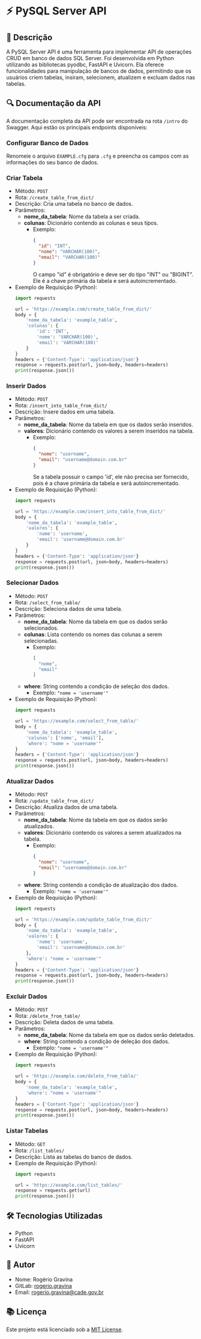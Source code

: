 # ⚡ PySQL Server API

## 📝 Descrição

A PySQL Server API é uma ferramenta para implementar API de operações CRUD em banco de dados SQL Server. Foi desenvolvida em Python utilizando as bibliotecas pyodbc, FastAPI e Uvicorn. Ela oferece funcionalidades para manipulação de bancos de dados, permitindo que os usuários criem tabelas, insiram, selecionem, atualizem e excluam dados nas tabelas.

## 🔍 Documentação da API

A documentação completa da API pode ser encontrada na rota `/intro` do Swagger. Aqui estão os principais endpoints disponíveis:

### Configurar Banco de Dados

Renomeie o arquivo `EXAMPLE.cfg` para `.cfg` e preencha os campos com as informações do seu banco de dados.

### Criar Tabela

- Método: `POST`
- Rota: `/create_table_from_dict/`
- Descrição: Cria uma tabela no banco de dados.
- Parâmetros:
  - **nome_da_tabela**: Nome da tabela a ser criada.
  - **colunas**: Dicionário contendo as colunas e seus tipos.
    - Exemplo:
      ```json
      {
        "id": "INT",
        "nome": "VARCHAR(100)",
        "email": "VARCHAR(100)"
      }
      ```
      O campo "id" é obrigatório e deve ser do tipo "INT" ou "BIGINT". Ele é a chave primária da tabela e será autoincrementado.
- Exemplo de Requisição (Python):
  ```python
  import requests

  url = 'https://example.com/create_table_from_dict/'
  body = {
      'nome_da_tabela': 'example_table',
      'colunas': {
          'id': 'INT',
          'nome': 'VARCHAR(100)',
          'email': 'VARCHAR(100)'
      }
  }
  headers = {'Content-Type': 'application/json'}
  response = requests.post(url, json=body, headers=headers)
  print(response.json())
  ```

### Inserir Dados

- Método: `POST`
- Rota: `/insert_into_table_from_dict/`
- Descrição: Insere dados em uma tabela.
- Parâmetros:
  - **nome_da_tabela**: Nome da tabela em que os dados serão inseridos.
  - **valores**: Dicionário contendo os valores a serem inseridos na tabela.
    - Exemplo:
      ```json
      {
        "nome": "username",
        "email": "username@domain.com.br"
      }
      ```
      Se a tabela possuir o campo 'id', ele não precisa ser fornecido, pois é a chave primária da tabela e será autoincrementado.
- Exemplo de Requisição (Python):
  ```python
  import requests

  url = 'https://example.com/insert_into_table_from_dict/'
  body = {
      'nome_da_tabela': 'example_table',
      'valores': {
          'nome': 'username',
          'email': 'username@domain.com.br'
      }
  }
  headers = {'Content-Type': 'application/json'}
  response = requests.post(url, json=body, headers=headers)
  print(response.json())
  ```

### Selecionar Dados

- Método: `POST`
- Rota: `/select_from_table/`
- Descrição: Seleciona dados de uma tabela.
- Parâmetros:
  - **nome_da_tabela**: Nome da tabela em que os dados serão selecionados.
  - **colunas**: Lista contendo os nomes das colunas a serem selecionadas.
    - Exemplo:
      ```json
      [
        "nome",
        "email"
      ]
      ```
  - **where**: String contendo a condição de seleção dos dados.
    - Exemplo:
      `"nome = 'username'"`
- Exemplo de Requisição (Python):
  ```python
  import requests

  url = 'https://example.com/select_from_table/'
  body = {
      'nome_da_tabela': 'example_table',
      'colunas': ['nome', 'email'],
      'where': "nome = 'username'"
  }
  headers = {'Content-Type': 'application/json'}
  response = requests.post(url, json=body, headers=headers)
  print(response.json())
  ```

### Atualizar Dados

- Método: `POST`
- Rota: `/update_table_from_dict/`
- Descrição: Atualiza dados de uma tabela.
- Parâmetros:
  - **nome_da_tabela**: Nome da tabela em que os dados serão atualizados.
  - **valores**: Dicionário contendo os valores a serem atualizados na tabela.
    - Exemplo:
      ```json
      {
        "nome": "username",
        "email": "username@domain.com.br"
      }
      ```
  - **where**: String contendo a condição de atualização dos dados.
    - Exemplo:
      `"nome = 'username'"`
- Exemplo de Requisição (Python):
  ```python
  import requests

  url = 'https://example.com/update_table_from_dict/'
  body = {
      'nome_da_tabela': 'example_table',
      'valores': {
          'nome': 'username',
          'email': 'username@domain.com.br'
      },
      'where': "nome = 'username'"
  }
  headers = {'Content-Type': 'application/json'}
  response = requests.post(url, json=body, headers=headers)
  print(response.json())
  ```

### Excluir Dados

- Método: `POST`
- Rota: `/delete_from_table/`
- Descrição: Deleta dados de uma tabela.
- Parâmetros:
  - **nome_da_tabela**: Nome da tabela em que os dados serão deletados.
  - **where**: String contendo a condição de deleção dos dados.
    - Exemplo:
      `"nome = 'username'"`
- Exemplo de Requisição (Python):
  ```python
  import requests

  url = 'https://example.com/delete_from_table/'
  body = {
      'nome_da_tabela': 'example_table',
      'where': "nome = 'username'"
  }
  headers = {'Content-Type': 'application/json'}
  response = requests.post(url, json=body, headers=headers)
  print(response.json())
  ```

### Listar Tabelas

- Método: `GET`
- Rota: `/list_tables/`
- Descrição: Lista as tabelas do banco de dados.
- Exemplo de Requisição (Python):
  ```python
  import requests

  url = 'https://example.com/list_tables/'
  response = requests.get(url)
  print(response.json())
  ```

## 🛠️ Tecnologias Utilizadas

- Python
- FastAPI
- Uvicorn

## 🎯 Autor

- Nome: Rogério Gravina
- GitLab: [rogerio.gravina](https://https//gitlab.cade.gov.br/rogerio.gravina/)
- Email: rogerio.gravina@cade.gov.br

## 📚 Licença

Este projeto está licenciado sob a [MIT License](https://opensource.org/license/mit/).